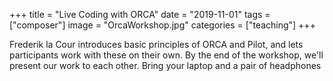 +++
title = "Live Coding with ORCA"
date = "2019-11-01"
tags = ["composer"]
image = "OrcaWorkshop.jpg"
categories = ["teaching"]
+++


Frederik la Cour introduces basic principles of ORCA and Pilot, and lets participants work with these on their own. By the end of the workshop, we'll present our work to each other. Bring your laptop and a pair of headphones
<!--more-->
